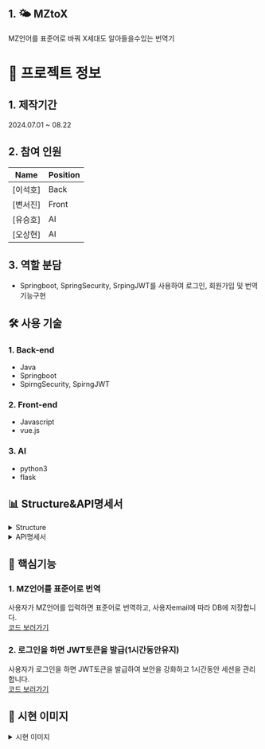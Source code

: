## 1. 🌤️ MZtoX
  
  MZ언어를 표준어로 바꿔 X세대도 알아들을수있는 번역기

>
>

  # 📃 프로젝트 정보

## 1. 제작기간
 2024.07.01 ~ 08.22

## 2. 참여 인원
| Name | Position |
|------|----------|
| [이석호]| Back |
| [변서진]| Front |
| [유승호]| AI |
| [오상현]| AI |

## 3. 역할 분담
- Springboot, SpringSecurity, SrpingJWT를 사용하여 로그인, 회원가입 및 번역 기능구현
>
## 🛠 사용 기술

### 1. Back-end
- Java
- Springboot
- SpirngSecurity, SpirngJWT

### 2. Front-end
- Javascript
- vue.js

### 3. AI
- python3
- flask

## 📊 Structure&API명세서

<details>
  <summary>Structure</summary>
  <img src="https://github.com/user-attachments/assets/6b3b69a3-1885-4ec4-aea3-2f1983cf6980">
</details>

<details>
  <summary>API명세서</summary>
  <img src="https://github.com/user-attachments/assets/48cca259-8f3c-4d73-a8c4-514f362f5721" >
</details>

## 🔑 핵심기능

### 1. MZ언어를 표준어로 번역
사용자가 MZ언어를 입력하면 표준어로 번역하고, 사용자email에 따라 DB에 저장합니다.    
[코드 보러가기](#)

### 2. 로그인을 하면 JWT토큰을 발급(1시간동안유지)
사용자가 로그인을 하면 JWT토큰을 발급하여 보안을 강화하고 1시간동안 세션을 관리합니다.      
[코드 보러가기](#)

## 📕 시현 이미지

<details>
  <summary>시현 이미지</summary>
  <img src="https://github.com/user-attachments/assets/48cca259-8f3c-4d73-a8c4-514f362f5721" >
</details>

